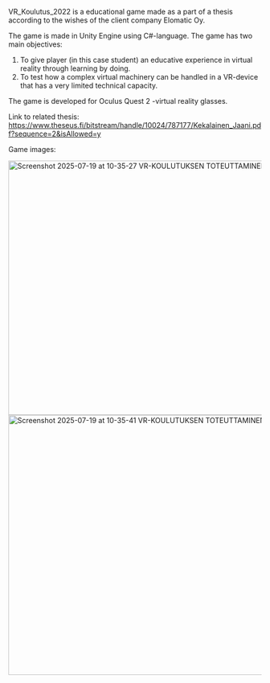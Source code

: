 VR_Koulutus_2022 is a educational game made as a part of a thesis according to the wishes of the client company Elomatic Oy.

The game is made in Unity Engine using C#-language. The game has two main objectives: 

1. To give player (in this case student) an educative experience in virtual reality through learning by doing.
2. To test how a complex virtual machinery can be handled in a VR-device that has a very limited technical capacity.

The game is developed for Oculus Quest 2 -virtual reality glasses.

Link to related thesis:
https://www.theseus.fi/bitstream/handle/10024/787177/Kekalainen_Jaani.pdf?sequence=2&isAllowed=y



Game images:


<img width="860" height="506" alt="Screenshot 2025-07-19 at 10-35-27 VR-KOULUTUKSEN TOTEUTTAMINEN TEOLLISUUDELLE - Kekalainen_Jaani pdf" src="https://github.com/user-attachments/assets/716062b9-0cbf-4072-bab3-d08f35bf7acf" />


<img width="873" height="517" alt="Screenshot 2025-07-19 at 10-35-41 VR-KOULUTUKSEN TOTEUTTAMINEN TEOLLISUUDELLE - Kekalainen_Jaani pdf" src="https://github.com/user-attachments/assets/80bfbdbd-6582-4f38-b371-cfdcd5e9f12c" />
